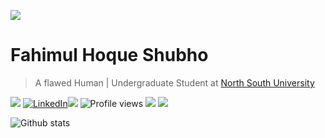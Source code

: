 ![](https://i.ibb.co/NCYptCh/banner.jpg)

# Fahimul Hoque Shubho

> A flawed Human | Undergraduate Student at [North South University](http://www.northsouth.edu/)

  ![ ](https://img.shields.io/github/followers/FHShubho?style=social) [![LinkedIn](https://img.shields.io/badge/--linkedin?label=LinkedIn&logo=LinkedIn&style=social)](https://www.linkedin.com/in/fhshubho/)![](https://img.shields.io/twitter/url?style=social&url=https%3A%2F%2Ftwitter.com%2FFHShubho) ![Profile views](https://gpvc.arturio.dev/FHShubho) [![](https://img.shields.io/website?url=https%3A%2F%2Ffhshubho.netlify.app%2F)](https://fhshubho.netlify.app/)  [![](https://img.shields.io/badge/Activity-Recent-informational)](https://fhshubho.netlify.app/activities/activities.html) 



![Github stats](https://github-readme-stats.vercel.app/api?username=FHShubho&show_icons=true)  